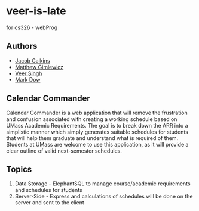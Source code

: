 # veer-is-late
for cs326 - webProg

## Authors
 - [Jacob Calkins](./team/JACOB_CALKINS.md)
 - [Matthew Gimlewicz](./team/MATTHEW_GIMLEWICZ.md)
 - [Veer Singh](./team/VEER_SINGH.md)
 - [Mark Dow](./team/MARK_DOW.md)

## Calendar Commander
Calendar Commander is a web application that will remove the frustration and confusion associated with creating a working schedule based on UMass Academic Requirements. The goal is to break down the ARR into a simplistic manner which simply generates suitable schedules for students that will help them graduate and understand what is required of them. Students at UMass are welcome to use this application, as it will provide a clear outline of valid next-semester schedules.

## Topics
 1. Data Storage - ElephantSQL to manage course/academic requirements                    and schedules for students
 2. Server-Side - Express and calculations of schedules will be done                    on the server and sent to the client